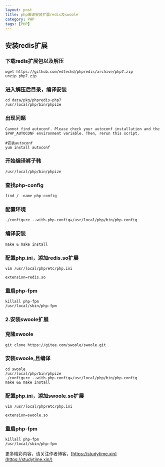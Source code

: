 ```yaml
---
layout: post
title: php编译安装扩展redis及swoole
category: PHP 
tags: [PHP]
---
```


## 安装redis扩展

### 下载redis扩展包以及解压

```
wget https://github.com/edtechd/phpredis/archive/php7.zip
unzip php7.zip
```
### 进入解压后目录，编译安装

```
cd data/pkg/phpredis-php7
/usr/local/php/bin/phpize
```
### 出现问题
```
Cannot find autoconf. Please check your autoconf installation and the
$PHP_AUTOCONF environment variable. Then, rerun this script.

#安装autoconf
yum install autoconf
```
### 开始编译裤子韩

```
/usr/local/php/bin/phpize
```
### 查找php-config
```
find / -name php-config
```
### 配置环境

```
./configure --with-php-config=/usr/local/php/bin/php-config
```
### 编译安装

```
make & make install
```
### 配置php.ini，添加redis.so扩展

```
vim /usr/local/php/etc/php.ini

extension=redis.so
```
### 重启php-fpm
```
killall php-fpm
/usr/local/sbin/php-fpm
```

### 2.安装swoole扩展

### 克隆swoole
```
git clone https://gitee.com/swoole/swoole.git 
```
### 安装swoole,且编译

```
cd swoole
/usr/local/php/bin/phpize
./configure --with-php-config=/usr/local/php/bin/php-config
make && make install
```
### 配置php.ini，添加swoole.so扩展

```
vim /usr/local/php/etc/php.ini

extension=swoole.so
```
### 重启php-fpm
```
killall php-fpm
/usr/local/sbin/php-fpm
```

更多精彩内容，请关注作者博客，[https://studytime.xin](https://studytime.xin/)




